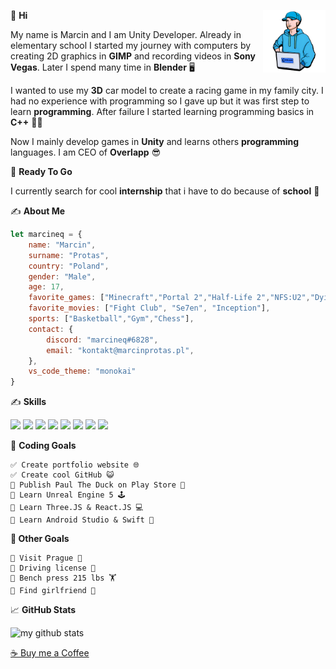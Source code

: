 <img align="right" src="https://raw.githubusercontent.com/MarcineQFiverrHosting/portfolio-school-internship/main/img/avatar_t2.png" width="100px"></img>

👋 **Hi**

My name is Marcin and I am Unity Developer. Already in elementary school I started my journey with computers by creating 2D graphics in **GIMP** and recording videos in **Sony Vegas**. Later I spend many time in **Blender** 🖥️

I wanted to use my **3D** car model to create a racing game in my family city. I had no experience with programming so I gave up but it was first step to learn **programming**. After failure I started learning programming basics in **C++** 👨‍💻 

Now I mainly develop games in **Unity** and learns others **programming** languages. I am CEO of **Overlapp** 😎

💼 **Ready To Go**

I currently search for cool **internship** that i have to do because of **school** 🏫

✍️ **About Me**

```javascript
let marcineq = {
    name: "Marcin",
    surname: "Protas",
    country: "Poland",
    gender: "Male",
    age: 17,
    favorite_games: ["Minecraft","Portal 2","Half-Life 2","NFS:U2","Dying Light","Witcher 3","We Were Here"],
    favorite_movies: ["Fight Club", "Se7en", "Inception"],
    sports: ["Basketball","Gym","Chess"],
    contact: {
        discord: "marcineq#6828",
        email: "kontakt@marcinprotas.pl",
    },
    vs_code_theme: "monokai"
}
```

✍️ **Skills**

<p>
<img src="https://img.shields.io/badge/Sharp-141414?style=flat&logo=c#">
<img src="https://img.shields.io/badge/Unity-141414?style=flat&logo=unity">
<img src="https://img.shields.io/badge/Blender-141414?style=flat&logo=blender">
<img src="https://img.shields.io/badge/Photoshop-141414?style=flat&logo=adobe">
<img src="https://img.shields.io/badge/Python-141414?style=flat&logo=python">
<img src="https://img.shields.io/badge/HTML-141414?style=flat&logo=html5">
<img src="https://img.shields.io/badge/CSS-141414?style=flat&logo=css3">
<img src="https://img.shields.io/badge/JavaScript-141414?style=flat&logo=javascript">
</p>
    
🎯 **Coding Goals**

```text
✅ Create portfolio website 🌐
✅ Create cool GitHub 😺
🔲 Publish Paul The Duck on Play Store 🦆
🔲 Learn Unreal Engine 5 🕹️
🔲 Learn Three.JS & React.JS 💻
🔲 Learn Android Studio & Swift 📱
```

 **🎯 Other Goals**
 
 ```text
🔲 Visit Prague 🏰
🔲 Driving license 🚗
🔲 Bench press 215 lbs 🏋
🔲 Find girlfriend 💖
```

📈 **GitHub Stats**

<img style src="https://github-readme-stats.vercel.app/api/?username=marcineqr&show_icons=true&theme=nord" alt="my github stats" /></div>

<a href="https://www.buymeacoffee.com/marcineqr">☕ Buy me a Coffee</a>
